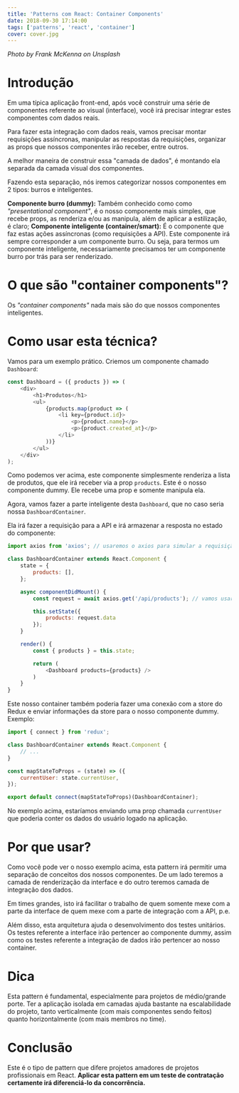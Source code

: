 ```yaml
---
title: 'Patterns com React: Container Components'
date: 2018-09-30 17:14:00
tags: ['patterns', 'react', 'container']
cover: cover.jpg
---
```


*Photo by Frank McKenna on Unsplash*

# Introdução

Em uma típica aplicação front-end, após você construir uma série de componentes referente ao visual (interface), você irá precisar integrar estes componentes com dados reais.

Para fazer esta integração com dados reais, vamos precisar montar requisições assíncronas, manipular as respostas da requisições, organizar as props que nossos componentes irão receber, entre outros.

A melhor maneira de construir essa "camada de dados", é montando ela separada da camada visual dos componentes.

Fazendo esta separação, nós iremos categorizar nossos componentes em 2 tipos: burros e inteligentes.

**Componente burro (dummy):** Também conhecido como como *"presentational component"*, é o nosso componente mais simples, que recebe props, as renderiza e/ou as manipula, além de aplicar a estilização, é claro;
**Componente inteligente (container/smart):** É o componente que faz estas ações assíncronas (como requisições a API). Este componente irá sempre corresponder a um componente burro. Ou seja, para termos um componente inteligente, necessariamente precisamos ter um componente burro por trás para ser renderizado.

# O que são "container components"?

Os *"container components"* nada mais são do que nossos componentes inteligentes.

# Como usar esta técnica?

Vamos para um exemplo prático. Criemos um componente chamado `Dashboard`:

```js
const Dashboard = ({ products }) => (
    <div>
        <h1>Produtos</h1>
        <ul>
            {products.map(product => (
                <li key={product.id}>
                    <p>{product.name}</p>
                    <p>{product.created_at}</p>
                </li>
            ))}
        </ul>
    </div>
);
```

Como podemos ver acima, este componente simplesmente renderiza a lista de produtos, que ele irá receber via a prop `products`. Este é o nosso componente dummy. Ele recebe uma prop e somente manipula ela.

Agora, vamos fazer a parte inteligente desta `Dashboard`, que no caso seria nossa `DashboardContainer`.

Ela irá fazer a requisição para a API e irá armazenar a resposta no estado do componente:

```js
import axios from 'axios'; // usaremos o axios para simular a requisição

class DashboardContainer extends React.Component {
    state = {
        products: [],
    };

    async componentDidMount() {
        const request = await axios.get('/api/products'); // vamos usar async/await para facilitar o entendimento

        this.setState({
            products: request.data
        });
    }

    render() {
        const { products } = this.state;

        return (
            <Dashboard products={products} />
        )
    }
}
```

Este nosso container também poderia fazer uma conexão com a store do Redux e enviar informações da store para o nosso componente dummy. Exemplo:

```js
import { connect } from 'redux';

class DashboardContainer extends React.Component {
    // ...
}

const mapStateToProps = (state) => ({
    currentUser: state.currentUser,
});

export default connect(mapStateToProps)(DashboardContainer);
```

No exemplo acima, estaríamos enviando uma prop chamada `currentUser` que poderia conter os dados do usuário logado na aplicação.

# Por que usar?

Como você pode ver o nosso exemplo acima, esta pattern irá permitir uma separação de conceitos dos nossos componentes. De um lado teremos a camada de renderização da interface e do outro teremos camada de integração dos dados.

Em times grandes, isto irá facilitar o trabalho de quem somente mexe com a parte da interface de quem mexe com a parte de integração com a API, p.e.

Além disso, esta arquitetura ajuda o desenvolvimento dos testes unitários. Os testes referente a interface irão pertencer ao componente dummy, assim como os testes referente a integração de dados irão pertencer ao nosso container.

# Dica

Esta pattern é fundamental, especialmente para projetos de médio/grande porte. Ter a aplicação isolada em camadas ajuda bastante na escalabilidade do projeto, tanto verticalmente (com mais componentes sendo feitos) quanto horizontalmente (com mais membros no time).

# Conclusão

Este é o tipo de pattern que difere projetos amadores de projetos profissionais em React. **Aplicar esta pattern em um teste de contratação certamente irá diferenciá-lo da concorrência.**


